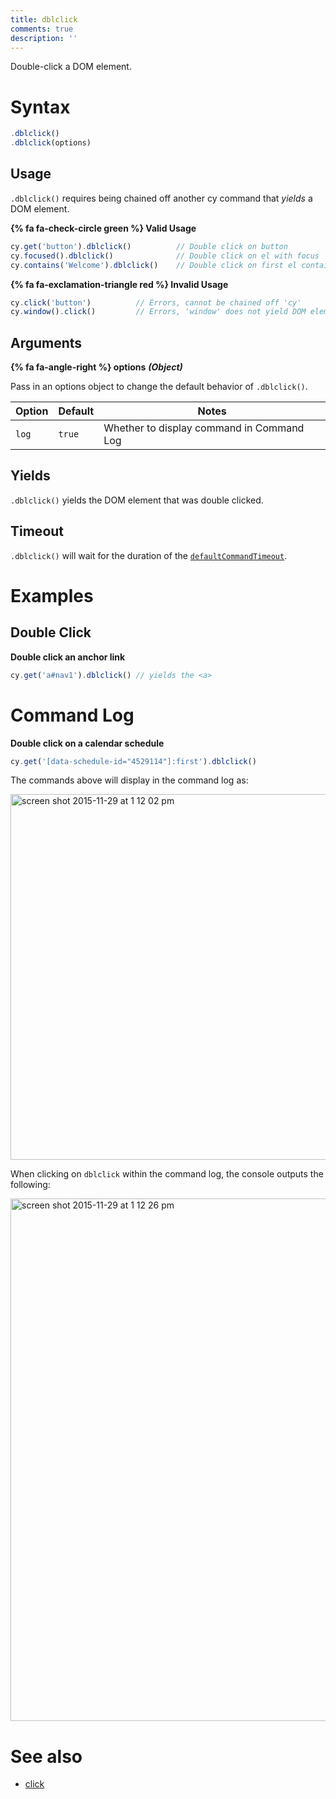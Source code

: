 ```yaml
---
title: dblclick
comments: true
description: ''
---
```


Double-click a DOM element.

# Syntax

```javascript
.dblclick()
.dblclick(options)
```

## Usage

`.dblclick()` requires being chained off another cy command that *yields* a DOM element.

**{% fa fa-check-circle green %} Valid Usage**

```javascript
cy.get('button').dblclick()          // Double click on button
cy.focused().dblclick()              // Double click on el with focus
cy.contains('Welcome').dblclick()    // Double click on first el containing 'Welcome'
```

**{% fa fa-exclamation-triangle red %} Invalid Usage**

```javascript
cy.click('button')          // Errors, cannot be chained off 'cy'
cy.window().click()         // Errors, 'window' does not yield DOM element
```

## Arguments

**{% fa fa-angle-right %} options** ***(Object)***

Pass in an options object to change the default behavior of `.dblclick()`.

Option | Default | Notes
--- | --- | ---
`log` | `true` | Whether to display command in Command Log

## Yields

`.dblclick()` yields the DOM element that was double clicked.

## Timeout

`.dblclick()` will wait for the duration of the [`defaultCommandTimeout`](https://on.cypress.io/guides/configuration#timeouts).

# Examples

## Double Click

**Double click an anchor link**

```javascript
cy.get('a#nav1').dblclick() // yields the <a>
```

# Command Log

**Double click on a calendar schedule**

```javascript
cy.get('[data-schedule-id="4529114"]:first').dblclick()
```

The commands above will display in the command log as:

<img width="585" alt="screen shot 2015-11-29 at 1 12 02 pm" src="https://cloud.githubusercontent.com/assets/1271364/11459013/035a6c5e-969b-11e5-935f-dce5c8efbdd6.png">

When clicking on `dblclick` within the command log, the console outputs the following:

<img width="836" alt="screen shot 2015-11-29 at 1 12 26 pm" src="https://cloud.githubusercontent.com/assets/1271364/11459015/0755e216-969b-11e5-9f7e-ed04245d75ef.png">

# See also

- [click](https://on.cypress.io/api/click)
